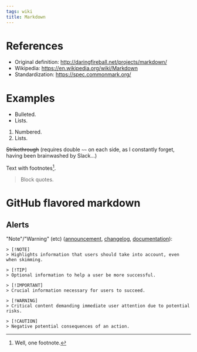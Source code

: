 ```yaml
---
tags: wiki
title: Markdown
---
```


# References

-   Original definition: http://daringfireball.net/projects/markdown/
-   Wikipedia: https://en.wikipedia.org/wiki/Markdown
-   Standardization: https://spec.commonmark.org/

# Examples

-   Bulleted.
-   Lists.

1. Numbered.
2. Lists.

~~Strikethrough~~ (requires double `~~` on each side, as I constantly forget, having been brainwashed by Slack...)

Text with footnotes[^note].

> Block quotes.

[^note]: Well, one footnote.

# GitHub flavored markdown

## Alerts

"Note"/"Warning" (etc) ([announcement](https://github.com/orgs/community/discussions/16925), [changelog](https://github.blog/changelog/2023-12-14-new-markdown-extension-alerts-provide-distinctive-styling-for-significant-content/), [documentation](https://docs.github.com/en/get-started/writing-on-github/getting-started-with-writing-and-formatting-on-github/basic-writing-and-formatting-syntax#alerts)):

```
> [!NOTE]
> Highlights information that users should take into account, even when skimming.

> [!TIP]
> Optional information to help a user be more successful.

> [!IMPORTANT]
> Crucial information necessary for users to succeed.

> [!WARNING]
> Critical content demanding immediate user attention due to potential risks.

> [!CAUTION]
> Negative potential consequences of an action.
```
